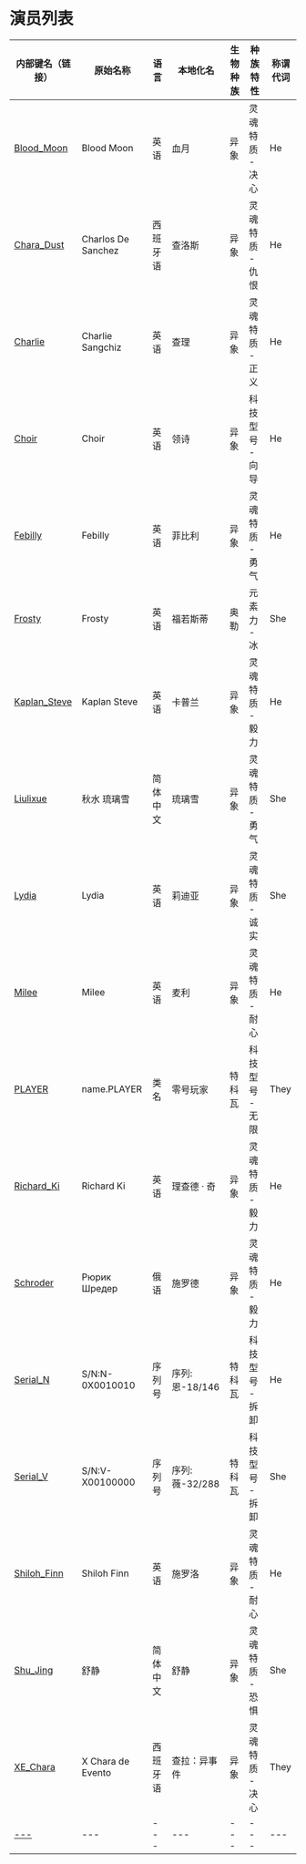 # 演员列表

| 内部键名（链接）                        | 原始名称               | 语言   | 本地化名        | 生物种族 | 种族特性      | 称谓代词 |
| ------------------------------- | ------------------ | ---- | ----------- | ---- | --------- | ---- |
| [Blood_Moon](Blood_Moon.md)     | Blood Moon         | 英语   | 血月          | 异象   | 灵魂特质 - 决心 | He   |
| [Chara_Dust](Chara_Dust.md)     | Charlos De Sanchez | 西班牙语 | 查洛斯         | 异象   | 灵魂特质 - 仇恨 | He   |
| [Charlie](Charlie.md)           | Charlie Sangchiz   | 英语   | 查理          | 异象   | 灵魂特质 - 正义 | He   |
| [Choir](Choir.md)               | Choir              | 英语   | 领诗          | 异象   | 科技型号 - 向导 | He   |
| [Febilly](Febilly.md)           | Febilly            | 英语   | 菲比利         | 异象   | 灵魂特质 - 勇气 | He   |
| [Frosty](Frosty.md)             | Frosty             | 英语   | 福若斯蒂        | 奥勒   | 元素力 - 冰   | She  |
| [Kaplan_Steve](Kaplan_Steve.md) | Kaplan Steve       | 英语   | 卡普兰         | 异象   | 灵魂特质 - 毅力 | He   |
| [Liulixue](Liulixue.md)         | 秋水 琉璃雪             | 简体中文 | 琉璃雪         | 异象   | 灵魂特质 - 勇气 | She  |
| [Lydia](Lydia.md)               | Lydia              | 英语   | 莉迪亚         | 异象   | 灵魂特质 - 诚实 | She  |
| [Milee](Milee.md)               | Milee              | 英语   | 麦利          | 异象   | 灵魂特质 - 耐心 | He   |
| [PLAYER](PLAYER.md)             | name.PLAYER        | 类名   | 零号玩家        | 特科瓦  | 科技型号 - 无限 | They |
| [Richard_Ki](Richard_Ki.md)     | Richard Ki         | 英语   | 理查德 · 奇     | 异象   | 灵魂特质 - 毅力 | He   |
| [Schroder](Schroder.md)         | Рюрик Шредер       | 俄语   | 施罗德         | 异象   | 灵魂特质 - 毅力 | He   |
| [Serial_N](Serial_N.md)         | S/N:N-0X0010010    | 序列号  | 序列:恩-18/146 | 特科瓦  | 科技型号 - 拆卸 | He   |
| [Serial_V](Serial_V.md)         | S/N:V-X00100000    | 序列号  | 序列:薇-32/288 | 特科瓦  | 科技型号 - 拆卸 | She  |
| [Shiloh_Finn](Shiloh_Finn.md)   | Shiloh Finn        | 英语   | 施罗洛         | 异象   | 灵魂特质 - 耐心 | He   |
| [Shu_Jing](Shu_Jing.md)         | 舒静                 | 简体中文 | 舒静          | 异象   | 灵魂特质 - 恐惧 | She  |
| [XE_Chara](XE_Chara)            | X Chara de Evento  | 西班牙语 | 查拉：异事件      | 异象   | 灵魂特质 - 决心 | They |
| [---]()                         | ---                | ---  | ---         | ---  | ---       | ---  |
